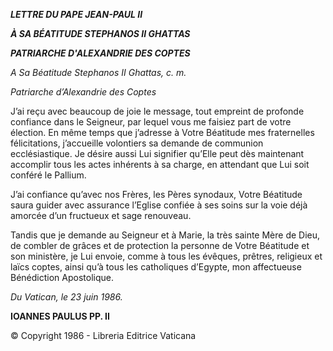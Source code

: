 ***LETTRE DU PAPE JEAN-PAUL II***

***À SA BÉATITUDE STEPHANOS II GHATTAS***

***PATRIARCHE D'ALEXANDRIE DES COPTES***

*A Sa Béatitude Stephanos II Ghattas, c. m.*

*Patriarche d’Alexandrie des Coptes*

J’ai reçu avec beaucoup de joie le message, tout empreint de profonde confiance dans le Seigneur, par lequel vous me faisiez part de votre élection. En même temps que j’adresse à Votre Béatitude mes fraternelles félicitations, j’accueille volontiers sa demande de communion ecclésiastique. Je désire aussi Lui signifier qu’Elle peut dès maintenant accomplir tous les actes inhérents à sa charge, en attendant que Lui soit conféré le Pallium.

J’ai confiance qu’avec nos Frères, les Pères synodaux, Votre Béatitude saura guider avec assurance l’Eglise confiée à ses soins sur la voie déjà amorcée d’un fructueux et sage renouveau.

Tandis que je demande au Seigneur et à Marie, la très sainte Mère de Dieu, de combler de grâces et de protection la personne de Votre Béatitude et son ministère, je Lui envoie, comme à tous les évêques, prêtres, religieux et laïcs coptes, ainsi qu’à tous les catholiques d’Egypte, mon affectueuse Bénédiction Apostolique.

*Du Vatican, le 23 juin 1986.*

**IOANNES PAULUS PP. II**

© Copyright 1986 - Libreria Editrice Vaticana